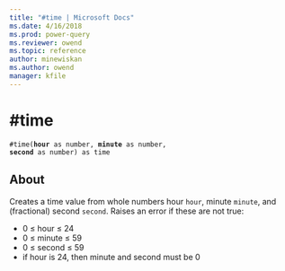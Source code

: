 ```yaml
---
title: "#time | Microsoft Docs"
ms.date: 4/16/2018
ms.prod: power-query
ms.reviewer: owend
ms.topic: reference
author: minewiskan
ms.author: owend
manager: kfile
---
```

# #time
<code>#time(<b>hour</b> as number, <b>minute</b> as number, <b>second</b> as number) as time</code>

## About
Creates a time value from whole numbers hour <code>hour</code>, minute <code>minute</code>, and (fractional) second <code>second</code>. Raises an error if these are not true: <ul> <li> 0 ≤ hour ≤ 24 </li> <li> 0 ≤ minute ≤ 59 </li> <li> 0 ≤ second ≤ 59 </li> <li> if hour is 24, then minute and second must be 0 </li> </ul>